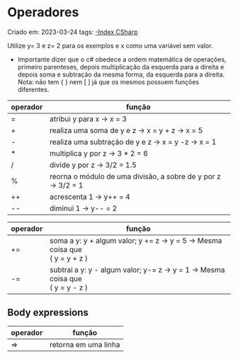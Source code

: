 # Operadores
Criado em: 2023-03-24
tags: [-Index CSharp](-Index%20CSharp.md)

Utilize y= 3 e  z= 2 para os exemplos e x como uma variável sem valor.

* Importante dizer que o c# obedece a ordem matemática de operações, primeiro parenteses, depois multiplicação da esquerda para a direita e depois soma e subtração da mesma forma, da esquerda para a direita. Nota: não tem { } nem [ ] já que os mesmos possuem funções diferentes.

| operador | função                                                        |
| -------- | ------------------------------------------------------------- |
| =        | atribui y para x → x = 3                                      |
| +        | realiza uma soma de y e z → x = y + z → x = 5                 |
| -        | realiza uma subtração de y e z → x = y -z → x  = 1            |
| *        | multiplica y por z -> 3 * 2 = 6                               |
| /        | divide y por z -> 3/2 = 1.5                                   |
| %        | reorna o módulo de uma divisão, a sobre de y por z -> 3/2 = 1 |
| ++       | acrescenta 1 -> y++ = 4                                       |
| --       | diminuí 1 -> y-- = 2                                          |

| operador | função                                                                       |
| -------- | ---------------------------------------------------------------------------- |
| +=       | soma a y: y + algum valor; y += z → y = 5 -> Mesma coisa que <br> ( y = y + z )   |
| -=       | subtrai a y: y - algum valor; y-= z → y = 1 -> Mesma coisa que <br> ( y = y - z ) |

## Body expressions

| operador | função               |
| -------- | -------------------- |
| =>       | retorna em uma linha |
